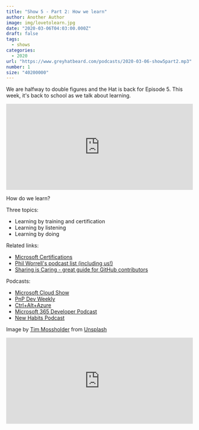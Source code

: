 ```yaml
---
title: "Show 5 - Part 2: How we learn"
author: Another Author
image: img/lovetolearn.jpg
date: "2020-03-06T04:03:00.000Z"
draft: false
tags: 
  - shows
categories:
  - 2020
url: "https://www.greyhatbeard.com/podcasts/2020-03-06-show5part2.mp3"
number: 1
size: "40200000"
---
```


We are halfway to double figures and the Hat is back for Episode 5. This week, it's back to school as we talk about learning.

<iframe src="https://open.spotify.com/embed-podcast/episode/3xrRNLDSSmJY5GFTzo6X2V" width="100%" height="232" frameborder="0" allowtransparency="true" allow="encrypted-media"></iframe>


How do we learn?

Three topics:
- Learning by training and certification
- Learning by listening
- Learning by doing

Related links:
- [Microsoft Certifications](https://docs.microsoft.com/en-us/learn/certifications/)
- [Phil Worrell's podcast list (including us!)](https://regarding365.com/office365-podcasts-list-2836e47b6897)
- [Sharing is Caring - great guide for GitHub contributors](https://github.com/pnp/sharing-is-caring)

Podcasts:
- [Microsoft Cloud Show](https://www.microsoftcloudshow.com/)
- [PnP Dev Weekly](https://spdevweekly.podbean.com/)
- [Ctrl+Alt+Azure](https://ctrlaltazure.com/)
- [Microsoft 365 Developer Podcast](https://www.m365devpodcast.com/)
- [New Habits Podcast](https://newhabits.podbean.com/)

Image by [Tim Mossholder](https://unsplash.com/@timmossholder?utm_source=unsplash&utm_medium=referral&utm_content=creditCopyText) from [Unsplash](https://unsplash.com)


<iframe src="https://open.spotify.com/embed-podcast/episode/3xrRNLDSSmJY5GFTzo6X2V" width="100%" height="232" frameborder="0" allowtransparency="true" allow="encrypted-media"></iframe>
